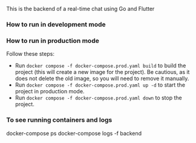 This is the backend of a real-time chat using Go and Flutter

### How to run in development mode

### How to run in production mode

Follow these steps:
- Run `docker compose -f docker-compose.prod.yaml build` to build the project (this will create a new image for the project). Be cautious, as it does not delete the old image, so you will need to remove it manually.
- Run `docker compose -f docker-compose.prod.yaml up -d` to start the project in production mode.
- Run `docker compose -f docker-compose.prod.yaml down` to stop the project.

### To see running containers and logs

docker-compose ps
docker-compose logs -f backend
